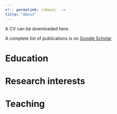 ```yaml
---
<!-- permalink: /about/ -->
title: "About"
---
```


A CV can be downloaded here.

A complete list of publications is on [Google Scholar](https://scholar.google.com/citations?user=VRr3DlcAAAAJ&hl=en)

# Education

# Research interests

# Teaching

